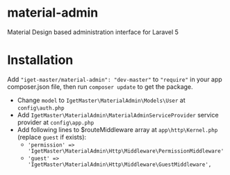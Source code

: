 # material-admin
Material Design based administration interface for Laravel 5


# Installation

Add `"iget-master/material-admin": "dev-master"` to `"require"` in your app composer.json file, then run `composer update` to get the package.

* Change `model` to `IgetMaster\MaterialAdmin\Models\User` at `config\auth.php`
* Add `IgetMaster\MaterialAdmin\MaterialAdminServiceProvider` service provider at `config\app.php`
* Add following lines to $routeMiddleware array at `app\http\Kernel.php` (replace `guest` if exists):
  * `'permission' => 'IgetMaster\MaterialAdmin\Http\Middleware\PermissionMiddleware'`
  * `'guest' => 'IgetMaster\MaterialAdmin\Http\Middleware\GuestMiddleware',`
